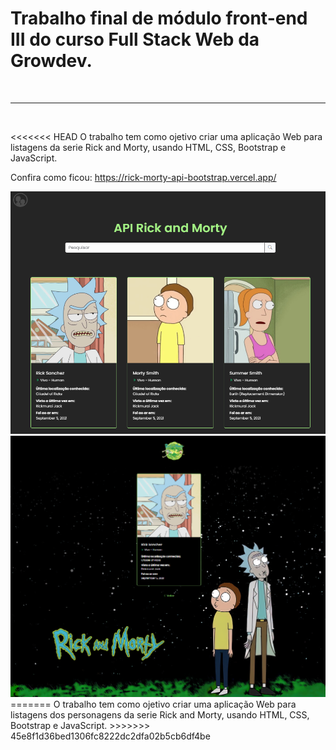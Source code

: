 <h1>Trabalho final de módulo front-end III do curso Full Stack Web da Growdev.</h1>

<br><hr><br>

<<<<<<< HEAD
O trabalho tem como ojetivo criar uma aplicação Web para listagens da serie Rick and Morty, usando HTML, CSS, Bootstrap e JavaScript.

Confira como ficou: https://rick-morty-api-bootstrap.vercel.app/

<img src="./assests/thumbnailRAM.png">
<img src="./assests/thumbnailRAM2.png">
=======
O trabalho tem como ojetivo criar uma aplicação Web para listagens dos personagens da serie Rick and Morty, usando HTML, CSS, Bootstrap e JavaScript.
>>>>>>> 45e8f1d36bed1306fc8222dc2dfa02b5cb6df4be
